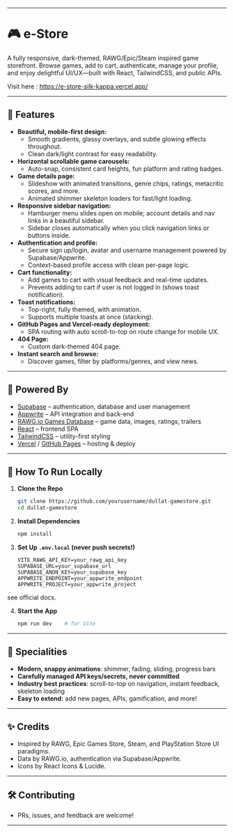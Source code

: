 ***

# 🎮 e-Store

A fully responsive, dark-themed, RAWG/Epic/Steam inspired game storefront.
Browse games, add to cart, authenticate, manage your profile, and enjoy delightful UI/UX—built with React, TailwindCSS, and public APIs. 

Visit here : https://e-store-silk-kappa.vercel.app/

***

## 🚀 Features

- **Beautiful, mobile-first design:**  
  - Smooth gradients, glassy overlays, and subtle glowing effects throughout.
  - Clean dark/light contrast for easy readability.
- **Horizontal scrollable game carousels:**  
  - Auto-snap, consistent card heights, fun platform and rating badges.
- **Game details page:**  
  - Slideshow with animated transitions, genre chips, ratings, metacritic scores, and more.
  - Animated shimmer skeleton loaders for fast/light loading.
- **Responsive sidebar navigation:**  
  - Hamburger menu slides open on mobile; account details and nav links in a beautiful sidebar.
  - Sidebar closes automatically when you click navigation links or buttons inside.
- **Authentication and profile:**  
  - Secure sign up/login, avatar and username management powered by Supabase/Appwrite.
  - Context-based profile access with clean per-page logic.
- **Cart functionality:**  
  - Add games to cart with visual feedback and real-time updates.
  - Prevents adding to cart if user is not logged in (shows toast notification).
- **Toast notifications:**  
  - Top-right, fully themed, with animation.
  - Supports multiple toasts at once (stacking).
- **GitHub Pages and Vercel-ready deployment:**  
  - SPA routing with auto scroll-to-top on route change for mobile UX.
- **404 Page:**  
  - Custom dark-themed 404 page.
- **Instant search and browse:**  
  - Discover games, filter by platforms/genres, and view news.

***

## 🔗 Powered By

- [Supabase](https://supabase.com/) – authentication, database and user management
- [Appwrite](https://appwrite.io/) – API integration and back-end
- [RAWG.io Games Database](https://rawg.io/apidocs) – game data, images, ratings, trailers
- [React](https://react.dev/) – frontend SPA
- [TailwindCSS](https://tailwindcss.com/) – utility-first styling
- [Vercel](https://vercel.com/) / [GitHub Pages](https://pages.github.com/) – hosting & deploy

***

## 📲 How To Run Locally

1. **Clone the Repo**
   ```bash
   git clone https://github.com/yourusername/dullat-gamestore.git
   cd dullat-gamestore
   ```

2. **Install Dependencies**
   ```bash
   npm install
   ```

3. **Set Up `.env.local` (never push secrets!)**
   ```
   VITE_RAWG_API_KEY=your_rawg_api_key
   SUPABASE_URL=your_supabase_url
   SUPABASE_ANON_KEY=your_supabase_key
   APPWRITE_ENDPOINT=your_appwrite_endpoint
   APPWRITE_PROJECT=your_appwrite_project
   ```
see official docs.

4. **Start the App**
   ```bash
   npm run dev    # for Vite
   ```


***

## 💎 Specialities

- **Modern, snappy animations**: shimmer, fading, sliding, progress bars
- **Carefully managed API keys/secrets, never committed**
- **Industry best practices**: scroll-to-top on navigation, instant feedback, skeleton loading
- **Easy to extend:** add new pages, APIs, gamification, and more!

***

## ✨ Credits

- Inspired by RAWG, Epic Games Store, Steam, and PlayStation Store UI paradigms.
- Data by RAWG.io, authentication via Supabase/Appwrite.
- Icons by React Icons & Lucide.

***

## 🛠️ Contributing

- PRs, issues, and feedback are welcome!

***

